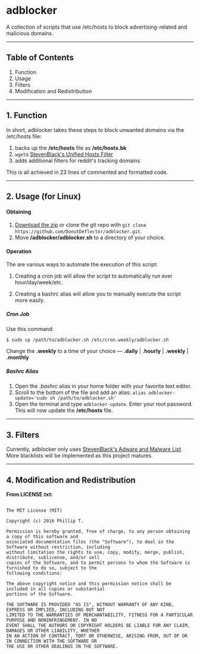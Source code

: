 # adblocker
A collection of scripts that use /etc/hosts to block advertising-related and malicious domains.

___

## Table of Contents
1. Function
2. Usage
3. Filters
4. Modification and Redistribution

___

## 1. Function

In short, adblocker takes these steps to block unwanted domains via the /etc/hosts file:
  1. backs up the **/etc/hosts** file as **/etc/hosts.bk**
  2. `wget`s [StevenBlack's Unified Hosts Filter](https://github.com/StevenBlack/hosts)
  3. adds additional filters for reddit's tracking domains

This is all achieved in 23 lines of commented and formatted code.

___

## 2. Usage (for Linux)

#### Obtaining
  1. [Download the zip](https://github.com/DonutDeflector/adblocker/archive/master.zip) or clone the git repo with `git clone https://github.com/DonutDeflector/adblocker.git`.
  2. Move **/adblocker/adblocker.sh** to a directory of your choice.

#### Operation
The are various ways to automate the execution of this script:

1) Creating a cron job will allow the script to automatically run ever hour/day/week/etc.

2) Creating a bashrc alias will allow you to manually execute the script more easily.

##### Cron Job
Use this command:

  ```$ sudo cp /path/to/adblocker.sh /etc/cron.weekly/adblocker.sh```

Change the **.weekly** to a time of your choice — **.daily** | **.hourly** | **.weekly** | **.monthly**

##### Bashrc Alias
  1. Open the *.bashrc* alias in your home folder with your favorite text editor.
  2. Scroll to the bottom of the file and add an alias: `alias adblocker-update='sudo sh /path/to/adblocker.sh'`
  3. Open the terminal and type `adblocker-update`. Enter your root password. This will now update the **/etc/hosts** file. 
  

___

## 3. Filters

Currently, adblocker only uses [StevenBlack's Adware and Malware List](https://raw.githubusercontent.com/StevenBlack/hosts/master/hosts). More blacklists will be implemented as this project matures.

___

## 4. Modification and Redistribution

**From LICENSE.txt:**

```

The MIT License (MIT)

Copyright (c) 2016 Phillip T.

Permission is hereby granted, free of charge, to any person obtaining a copy of this software and
associated documentation files (the "Software"), to deal in the Software without restriction, including
without limitation the rights to use, copy, modify, merge, publish, distribute, sublicense, and/or sell
copies of the Software, and to permit persons to whom the Software is furnished to do so, subject to the
following conditions:

The above copyright notice and this permission notice shall be included in all copies or substantial
portions of the Software.

THE SOFTWARE IS PROVIDED "AS IS", WITHOUT WARRANTY OF ANY KIND, EXPRESS OR IMPLIED, INCLUDING BUT NOT
LIMITED TO THE WARRANTIES OF MERCHANTABILITY, FITNESS FOR A PARTICULAR PURPOSE AND NONINFRINGEMENT. IN NO
EVENT SHALL THE AUTHORS OR COPYRIGHT HOLDERS BE LIABLE FOR ANY CLAIM, DAMAGES OR OTHER LIABILITY, WHETHER
IN AN ACTION OF CONTRACT, TORT OR OTHERWISE, ARISING FROM, OUT OF OR IN CONNECTION WITH THE SOFTWARE OR
THE USE OR OTHER DEALINGS IN THE SOFTWARE.

```
